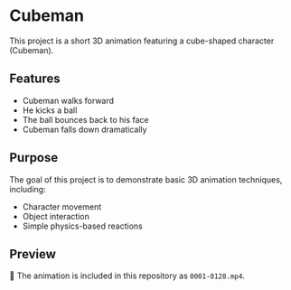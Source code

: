 # Cubeman  

This project is a short 3D animation featuring a cube-shaped character (Cubeman).  

## Features  
- Cubeman walks forward  
- He kicks a ball  
- The ball bounces back to his face  
- Cubeman falls down dramatically  

## Purpose  
The goal of this project is to demonstrate basic 3D animation techniques, including:  
- Character movement  
- Object interaction  
- Simple physics-based reactions  

## Preview  
🎥 The animation is included in this repository as `0001-0128.mp4`. 
